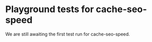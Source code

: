 # Playground tests for cache-seo-speed
We are still awaiting the first test run for cache-seo-speed.
